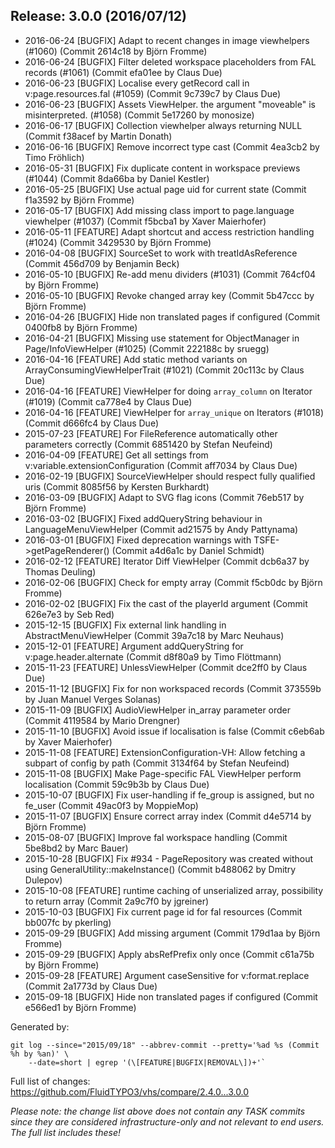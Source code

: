 ## Release: 3.0.0 (2016/07/12)

* 2016-06-24 [BUGFIX] Adapt to recent changes in image viewhelpers (#1060) (Commit 2614c18 by Björn Fromme)
* 2016-06-24 [BUGFIX] Filter deleted workspace placeholders from FAL records (#1061) (Commit efa01ee by Claus Due)
* 2016-06-23 [BUGFIX] Localise every getRecord call in v:page.resources.fal (#1059) (Commit 9c739c7 by Claus Due)
* 2016-06-23 [BUGFIX] Assets ViewHelper. the argument "moveable" is misinterpreted. (#1058) (Commit 5e17260 by monosize)
* 2016-06-17 [BUGFIX] Collection viewhelper always returning NULL (Commit f38acef by Martin Donath)
* 2016-06-16 [BUGFIX] Remove incorrect type cast (Commit 4ea3cb2 by Timo Fröhlich)
* 2016-05-31 [BUGFIX] Fix duplicate content in workspace previews (#1044) (Commit 8da66ba by Daniel Kestler)
* 2016-05-25 [BUGFIX] Use actual page uid for current state (Commit f1a3592 by Björn Fromme)
* 2016-05-17 [BUGFIX] Add missing class import to page.language viewhelper (#1037) (Commit f5bcba1 by Xaver Maierhofer)
* 2016-05-11 [FEATURE] Adapt shortcut and access restriction handling (#1024) (Commit 3429530 by Björn Fromme)
* 2016-04-08 [BUGFIX] SourceSet to work with treatIdAsReference (Commit 456d709 by Benjamin Beck)
* 2016-05-10 [BUGFIX] Re-add menu dividers (#1031) (Commit 764cf04 by Björn Fromme)
* 2016-05-10 [BUGFIX] Revoke changed array key (Commit 5b47ccc by Björn Fromme)
* 2016-04-26 [BUGFIX] Hide non translated pages if configured (Commit 0400fb8 by Björn Fromme)
* 2016-04-21 [BUGFIX] Missing use statement for ObjectManager in Page/InfoViewHelper (#1025) (Commit 222188c by sruegg)
* 2016-04-16 [FEATURE] Add static method variants on ArrayConsumingViewHelperTrait (#1021) (Commit 20c113c by Claus Due)
* 2016-04-16 [FEATURE] ViewHelper for doing `array_column` on Iterator (#1019) (Commit ca778e4 by Claus Due)
* 2016-04-16 [FEATURE] ViewHelper for `array_unique` on Iterators (#1018) (Commit d666fc4 by Claus Due)
* 2015-07-23 [FEATURE] For FileReference automatically other parameters correctly (Commit 6851420 by Stefan Neufeind)
* 2016-04-09 [FEATURE] Get all settings from v:variable.extensionConfiguration (Commit aff7034 by Claus Due)
* 2016-02-19 [BUGFIX] SourceViewHelper should respect fully qualified uris (Commit 8085f56 by Kersten Burkhardt)
* 2016-03-09 [BUGFIX] Adapt to SVG flag icons (Commit 76eb517 by Björn Fromme)
* 2016-03-02 [BUGFIX] Fixed addQueryString behaviour in LanguageMenuViewHelper (Commit ad21575 by Andy Pattynama)
* 2016-03-01 [BUGFIX] Fixed deprecation warnings with TSFE->getPageRenderer() (Commit a4d6a1c by Daniel Schmidt)
* 2016-02-12 [FEATURE] Iterator Diff ViewHelper (Commit dcb6a37 by Thomas Deuling)
* 2016-02-06 [BUGFIX] Check for empty array (Commit f5cb0dc by Björn Fromme)
* 2016-02-02 [BUGFIX] Fix the cast of the playerId argument (Commit 626e7e3 by Seb Red)
* 2015-12-15 [BUGFIX] Fix external link handling in AbstractMenuViewHelper (Commit 39a7c18 by Marc Neuhaus)
* 2015-12-01 [FEATURE] Argument addQueryString for v:page.header.alternate (Commit d8f80a9 by Timo Flöttmann)
* 2015-11-23 [FEATURE] UnlessViewHelper (Commit dce2ff0 by Claus Due)
* 2015-11-12 [BUGFIX] Fix for non workspaced records (Commit 373559b by Juan Manuel Verges Solanas)
* 2015-11-09 [BUGFIX] AudioViewHelper in_array parameter order (Commit 4119584 by Mario Drengner)
* 2015-11-10 [BUGFIX] Avoid issue if localisation is false (Commit c6eb6ab by Xaver Maierhofer)
* 2015-11-08 [FEATURE] ExtensionConfiguration-VH: Allow fetching a subpart of config by path (Commit 3134f64 by Stefan Neufeind)
* 2015-11-08 [BUGFIX] Make Page-specific FAL ViewHelper perform localisation (Commit 59c9b3b by Claus Due)
* 2015-10-07 [BUGFIX] Fix user-handling if fe_group is assigned, but no fe_user (Commit 49ac0f3 by MoppieMop)
* 2015-11-07 [BUGFIX] Ensure correct array index (Commit d4e5714 by Björn Fromme)
* 2015-08-07 [BUGFIX] Improve fal workspace handling (Commit 5be8bd2 by Marc Bauer)
* 2015-10-28 [BUGFIX] Fix #934 - PageRepository was created without using GeneralUtility::makeInstance() (Commit b488062 by Dmitry Dulepov)
* 2015-10-08 [FEATURE] runtime caching of unserialized array, possibility to return array (Commit 2a9c7f0 by jgreiner)
* 2015-10-03 [BUGFIX] Fix current page id for fal resources (Commit bb007fc by pkerling)
* 2015-09-29 [BUGFIX] Add missing argument (Commit 179d1aa by Björn Fromme)
* 2015-09-29 [BUGFIX] Apply absRefPrefix only once (Commit c61a75b by Björn Fromme)
* 2015-09-28 [FEATURE] Argument caseSensitive for v:format.replace (Commit 2a1773d by Claus Due)
* 2015-09-18 [BUGFIX] Hide non translated pages if configured (Commit e566ed1 by Björn Fromme)

Generated by:

```
git log --since="2015/09/18" --abbrev-commit --pretty='%ad %s (Commit %h by %an)' \
    --date=short | egrep '(\[FEATURE|BUGFIX|REMOVAL\])+'`
```

Full list of changes: https://github.com/FluidTYPO3/vhs/compare/2.4.0...3.0.0

*Please note: the change list above does not contain any TASK commits since they are considered 
infrastructure-only and not relevant to end users. The full list includes these!*


